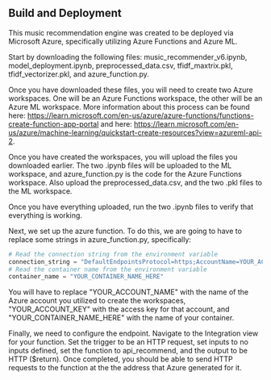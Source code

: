 
## Build and Deployment

This music recommendation engine was created to be deployed via Microsoft Azure, specifically utilizing Azure Functions and Azure ML.

Start by downloading the following files: music_recommender_v6.ipynb, model_deployment.ipynb, preprocessed_data.csv, tfidf_maxtrix.pkl, tfidf_vectorizer.pkl, and azure_function.py. 

Once you have downloaded these files, you will need to create two Azure workspaces. One will be an Azure Functions workspace, the other will be an Azure ML workspace. More information about this process can be found here: https://learn.microsoft.com/en-us/azure/azure-functions/functions-create-function-app-portal and here: https://learn.microsoft.com/en-us/azure/machine-learning/quickstart-create-resources?view=azureml-api-2. 

Once you have created the workspaces, you will upload the files you downloaded earlier. The two .ipynb files will be uploaded to the ML workspace, and azure_function.py is the code for the Azure Functions workspace. Also upload the preprocessed_data.csv, and the two .pkl files to the ML workspace. 

Once you have everything uploaded, run the two .ipynb files to verify that everything is working. 

Next, we set up the azure function. To do this, we are going to have to replace some strings in azure_function.py, specifically:

```python
# Read the connection string from the environment variable
connection_string = "DefaultEndpointsProtocol=https;AccountName=YOUR_ACCOUNT_NAME;AccountKey=YOUR_ACCOUNT_KEY;EndpointSuffix=core.windows.net"
# Read the container name from the environment variable
container_name = "YOUR_CONTAINER_NAME_HERE"
```
You will have to replace "YOUR_ACCOUNT_NAME" with the name of the Azure account you utilized to create the workspaces, "YOUR_ACCOUNT_KEY" with the access key for that account, and "YOUR_CONTAINER_NAME_HERE" with the name of your container.

Finally, we need to configure the endpoint. Navigate to the Integration view for your function. Set the trigger to be an HTTP request, set inputs to no inputs defined, set the function to api_recommend, and the output to be HTTP ($return). Once completed, you should be able to send HTTP requests to the function at the the address that Azure generated for it.